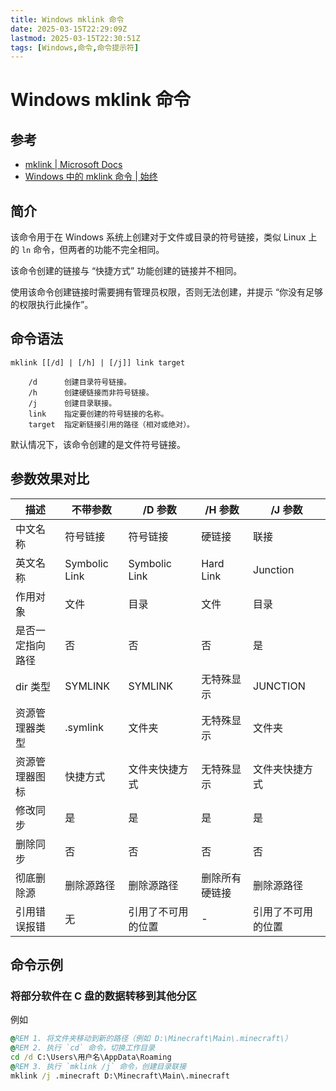 ```yaml
---
title: Windows mklink 命令
date: 2025-03-15T22:29:09Z
lastmod: 2025-03-15T22:30:51Z
tags: [Windows,命令,命令提示符]
---
```


# Windows mklink 命令

## 参考

- [mklink | Microsoft Docs](https://docs.microsoft.com/zh-cn/windows-server/administration/windows-commands/mklink)
- [Windows 中的 mklink 命令 | 始终](https://liam.page/2018/12/10/mklink-in-Windows/)

## 简介

该命令用于在 Windows 系统上创建对于文件或目录的符号链接，类似 Linux 上的 `ln` 命令，但两者的功能不完全相同。

该命令创建的链接与 “快捷方式” 功能创建的链接并不相同。

使用该命令创建链接时需要拥有管理员权限，否则无法创建，并提示 “你没有足够的权限执行此操作”。

## 命令语法

```plaintext
mklink [[/d] | [/h] | [/j]] link target

    /d      创建目录符号链接。
    /h      创建硬链接而非符号链接。
    /j      创建目录联接。
    link    指定要创建的符号链接的名称。
    target  指定新链接引用的路径（相对或绝对）。
```

默认情况下，该命令创建的是文件符号链接。

## 参数效果对比

|描述|不带参数|/D 参数|/H 参数|/J 参数|
| ------------------| ---------------| --------------------| ----------------| --------------------|
|中文名称|符号链接|符号链接|硬链接|联接|
|英文名称|Symbolic Link|Symbolic Link|Hard Link|Junction|
|作用对象|文件|目录|文件|目录|
|是否一定指向路径|否|否|否|是|
|dir 类型|SYMLINK|SYMLINK|无特殊显示|JUNCTION|
|资源管理器类型|.symlink|文件夹|无特殊显示|文件夹|
|资源管理器图标|快捷方式|文件夹快捷方式|无特殊显示|文件夹快捷方式|
|修改同步|是|是|是|是|
|删除同步|否|否|否|否|
|彻底删除源|删除源路径|删除源路径|删除所有硬链接|删除源路径|
|引用错误报错|无|引用了不可用的位置|-|引用了不可用的位置|

## 命令示例

### 将部分软件在 C 盘的数据转移到其他分区

例如

```bat
@REM 1. 将文件夹移动到新的路径（例如 D:\Minecraft\Main\.minecraft\）
@REM 2. 执行 `cd` 命令，切换工作目录
cd /d C:\Users\用户名\AppData\Roaming
@REM 3. 执行 `mklink /j` 命令，创建目录联接
mklink /j .minecraft D:\Minecraft\Main\.minecraft
```

‍
